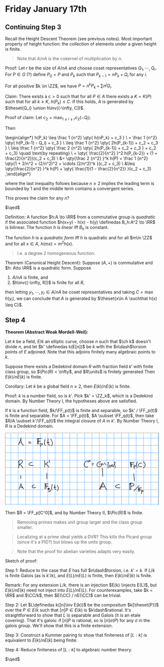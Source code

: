# Friday January 17th

## Continuing Step 3

Recall the Height Descent Theorem (see previous notes).
Most important property of height function: the collection of elements under a given height is finite.

> Note that $A/nA$ is the cokernel of multiplication by $n$.

Proof:
Let $r$ be the size of $A/nA$ and choose coset representatives $Q_1, \cdots, Q_r$.
For $P\in G$ (?) define $P_0 = P$ and $P_k$ such that $P_{k-1} = n P_k + Q_i$ for any $i$.

For all positive $k \in \ZZ$, we have $P = n^k P_k + \sum n^j Q_i$.

Claim:
There exists a $c> 0$ such that for all $P \in A$ there exists a $K = K(P)$ such that for all $k\geq K$, $h(P_k) \leq C$.
If this holds, $A$ is generated by $\theset{Q_i} \union h\inv((-\infty, C])$.

Proof of claim:
Let $c_2 = \max_{1\leq i \leq r} c_2(-Q_i)$.

Then

\begin{align*}
h(P_k) \leq \frac 1 {n^2} \qty{ h(nP_k) + c_3  } \\
= \frac 1 {n^2} \qty{ h(P_{k-1} - Q_i) + c_3  } \\
\leq \frac 1 {n^2} \qty{ 2h(P_{k-1}) + c_2 + c_3  } \\
\leq \frac 1 {n^2} \qty{ \frac 2 {n^2} \qty{ 2h(P_{k-1}) + c_2 + c_3  } + c_2 + c_3} \quad \text{by repeating} \\
= \qty{ \frac{2}{n^2}  }^2 h(P_{k-2}) + (1 + \frac{2}{n^2})(c_2 + c_3) \\
&= \qty{\frac 2 {n^2}  }^k h(P) + \frac 1 {n^2} \qty{1 + 2/n^2 + (2/n^2)^2 + \cdots (2/n^2)^k   }(c_2 + c_3) \\
&\leq \qty{\frac{2}{n^2}  }^k h(P) + \qty{ \frac{1}{1 - \frac{2}{n^2}}  }(c_2 + c_3) 
,\end{align*}

where the last inequality follows because $n \geq 2$ implies the leading term is bounded by 1 and the middle term contains a convergent series.

This proves the claim for any $n$?

$\qed$

Definition:
A function $h:A \to \RR$ from a commutative group is *quadratic* if the associated function $h(x+y) - h(x) - h(y) \definedas B_h:A^2 \to \RR$ is bilinear.
The function $h$ is *linear* iff $B_h$ is constant.

The function $h$ is a *quadratic form* iff $h$ is quadratic and for all $m\in \ZZ$ and for all $x\in A$, $h(mx) = m^2 h(x)$.

> I.e. a degree 2 homogeneous function.


Theorem (Canonical Height Descent):
Suppose $(A, +)$ is commutative and $h: A\to \RR$ is a quadratic form.
Suppose 

1. $A/nA$ is finite, and
2. $h\inv((-\infty, R])$ is finite for all $R$,

then letting $y_1, \cdots, y_r \in A/nA$ be coset representatives and taking $C = \max h(y_i)$, we can conclude that $A$ is generated by $\theset{x\in A \suchthat h(x) \leq C}$.

## Step 4

**Theorem (Abstract Weak Mordell-Weil):**

Let $k$ be a field, $E/k$ an elliptic curve, choose $n$ such that $\ch k$ doesn't divide $n$, and let $k' \definedas k(E[n])$ be $k$ with the $n\dash$torsion points of $E$ adjoined.
Note that this adjoins finitely many algebraic points to $k$.

Suppose there exists a Dedekind domain $R$ with fraction field $k'$ with finite class group, so $\Pic(R) < \infty$, and $R\units$ is finitely generated
Then $E(k) / n E(k)$ is finite.

Corollary:
Let $k$ be a global field $n\geq 2$, then $E(k)/ n E(k)$ is finite.


Proof:
$k$ is a number field, so is $k'$.
Pick $k' = \ZZ_k$, which is a Dedekind domain. 
By Number Theory I, the hypotheses above are satisfied.

If $k$ is a function field, $k/\FF_p(t)$ is finite and separable, so $k' / \FF_p(t)$ is finite and separable.
For $A = \FF_p(t)$, $A \subset \FF_q(t)$, then take $R/A \subset k'/\FF_q(t)$ the integral closure of $A$ in $k'$.
By Number Theory I, $R$ is a Dedekind domain.

![Image](figures/2020-01-17-12:57.png)

Then $R = \FF_p[C^0]$, and by Number Theory II, $\Pic(R)$ is finite.

> Removing primes makes unit group larger and the class group smaller.

> Localizing at a prime ideal yields a DVR? This kills the Picard group (since it's a PID?) but blows up the units group.

> Note that the proof for abelian varieties adapts very easily.

Sketch of proof:

Step 1:
Reduce to the case that $E$ has full $n\dash$torsion, i.e. $k' = k$.
If $L/k$ is finite Galois (as is $k'/k$), and $E(L)/nE(L)$ is finite, then $E(k) / nE(k)$ is finite.

Remark:
For any extension $L/k$, there is an injection $E(k) \injects E(L)$, but $E(k) / nE(k)$ need not inject into $E(L)/n E(L)$.
For counterexamples, take $k = \RR$ and $\CC/k$, then $E(\CC) / nE(\CC)$ can be trivial.

Step 2:
Let $L\definedas  k([n]\inv E(k))$ be the compositum $k[\theset{P}]$ over the $P\in E/\bar k$ such that $[n] P \in E(k)$ is $k\dash$rational.
It's straightforward to show that $L$ is separable and Galois (it is an etale covering).
That it's galois: if $[n]P$ is rational, so is $[n] \sigma(P)$ for any $\sigma$ in the galois group.
We'll show that this is a finite extension.

Step 3:
Construct a Kummer pairing to show that finiteness of $[L: k]$ is equivalent to $E(k)/nE(k)$ being finite. 

Step 4:
Reduce finiteness of $[L: k]$ to algebraic number theory.




$\qed$


